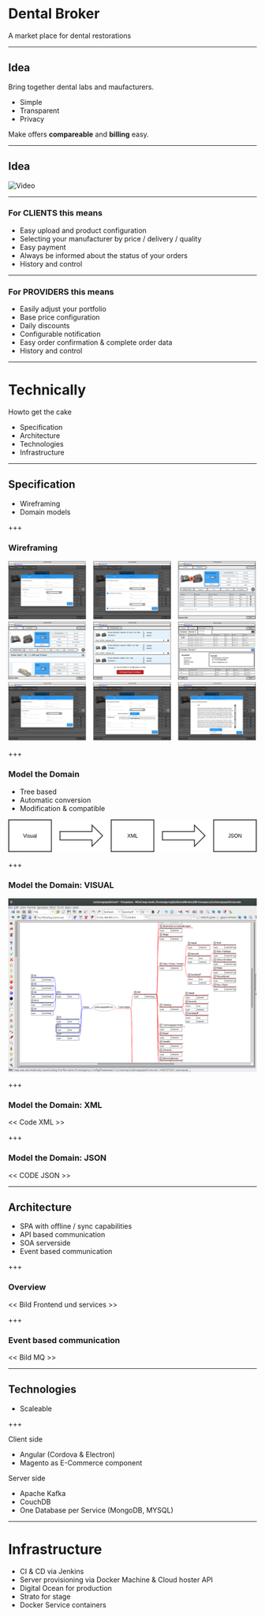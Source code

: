# Dental Broker

A market place for dental restorations

---

## Idea

Bring together dental labs and maufacturers.

- Simple
- Transparent
- Privacy

Make offers **compareable** and **billing** easy.

---

## Idea

![Video](https://www.youtube.com/embed/PbNu0UqcqA8)

---

### For CLIENTS this means

- Easy upload and product configuration
- Selecting your manufacturer by price / delivery / quality
- Easy payment
- Always be informed about the status of your orders
- History and control

---

### For PROVIDERS this means

- Easily adjust your portfolio
- Base price configuration
- Daily discounts
- Configurable notification
- Easy order confirmation & complete order data
- History and control

---

# Technically

Howto get the cake

- Specification
- Architecture
- Technologies
- Infrastructure

---

## Specification

- Wireframing
- Domain models

+++

### Wireframing

![Wireframes](db-pres-wireframes.png)

+++

### Model the Domain

- Tree based
- Automatic conversion
- Modification & compatible

![Workflow Specs](db-pres-visual.png)


+++

### Model the Domain: VISUAL

![Workflow Specs Visual](db-pres-tree.png)

+++

### Model the Domain: XML

<< Code XML >>

+++

### Model the Domain: JSON

<< CODE JSON >>

---

## Architecture

- SPA with offline / sync capabilities
- API based communication
- SOA serverside
- Event based communication

+++

### Overview

<< Bild Frontend und services >>

+++

### Event based communication

<< Bild MQ >>

---

## Technologies

- Scaleable

+++

Client side

- Angular (Cordova & Electron)
- Magento as E-Commerce component

Server side

- Apache Kafka
- CouchDB
- One Database per Service (MongoDB, MYSQL)

---

# Infrastructure

- CI & CD via Jenkins
- Server provisioning via Docker Machine & Cloud hoster API
- Digital Ocean for production
- Strato for stage
- Docker Service containers

